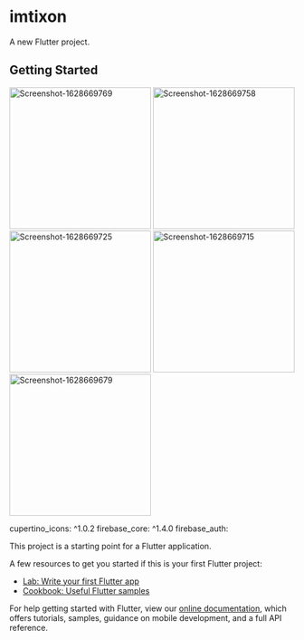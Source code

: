 # imtixon

A new Flutter project.

## Getting Started

<a href="https://ibb.co/Ny008s3"><img src="https://i.ibb.co/yQzzwXR/Screenshot-1628669769.png" alt="Screenshot-1628669769" border="0" width="250"></a>
<a href="https://ibb.co/ccc9WXd"><img src="https://i.ibb.co/xSSbn8Q/Screenshot-1628669758.png" alt="Screenshot-1628669758" border="0" width="250"></a>
<a href="https://ibb.co/JQ3K26z"><img src="https://i.ibb.co/hfYyHQK/Screenshot-1628669725.png" alt="Screenshot-1628669725" border="0" width="250"></a>
<a href="https://ibb.co/y8nL0zy"><img src="https://i.ibb.co/cNczJWF/Screenshot-1628669715.png" alt="Screenshot-1628669715" border="0" width="250"></a>
<a href="https://ibb.co/tYcqdhs"><img src="https://i.ibb.co/qm9NZns/Screenshot-1628669679.png" alt="Screenshot-1628669679" border="0" width="250"></a>

  cupertino_icons: ^1.0.2
  firebase_core: ^1.4.0
  firebase_auth:


This project is a starting point for a Flutter application.

A few resources to get you started if this is your first Flutter project:

- [Lab: Write your first Flutter app](https://flutter.dev/docs/get-started/codelab)
- [Cookbook: Useful Flutter samples](https://flutter.dev/docs/cookbook)

For help getting started with Flutter, view our
[online documentation](https://flutter.dev/docs), which offers tutorials,
samples, guidance on mobile development, and a full API reference.
